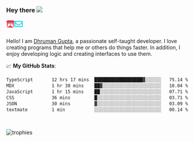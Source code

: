### Hey there <img src="https://media.giphy.com/media/hvRJCLFzcasrR4ia7z/giphy.gif" width="25px">

<a href="https://itch.io/profile/berlm">
  <img align="left" alt="Berlm's Itch" width="22px" src="/assets/itch-io.svg" />
</a>
<a href="mailto:me@berlm.me">
  <img align="left" alt="Email Berlm" width="22px" src="/assets/envelope.svg" />
</a>

<br />  
<br />  
  
Hello! I am [Dhruman Gupta](https://berlm.me/), a passionate self-taught developer. I love creating programs that help me or others do things faster. In addition, I enjoy developing logic and creating interfaces to use them.  
  
  📈 **My GitHub Stats**:  
    

<!--START_SECTION:waka-->

```text
TypeScript       12 hrs 17 mins  ██████████████████▓░░░░░░   75.14 %
MDX              1 hr 38 mins    ██▓░░░░░░░░░░░░░░░░░░░░░░   10.04 %
JavaScript       1 hr 15 mins    ██░░░░░░░░░░░░░░░░░░░░░░░   07.71 %
CSS              36 mins         █░░░░░░░░░░░░░░░░░░░░░░░░   03.71 %
JSON             30 mins         ▓░░░░░░░░░░░░░░░░░░░░░░░░   03.09 %
textmate         1 min           ░░░░░░░░░░░░░░░░░░░░░░░░░   00.14 %
```

<!--END_SECTION:waka-->
<br />  
  
  
![trophies](https://github-profile-trophy.vercel.app/?username=DhrumanGupta&theme=onestar&column=4&margin-w=10&margin-h=10)  
